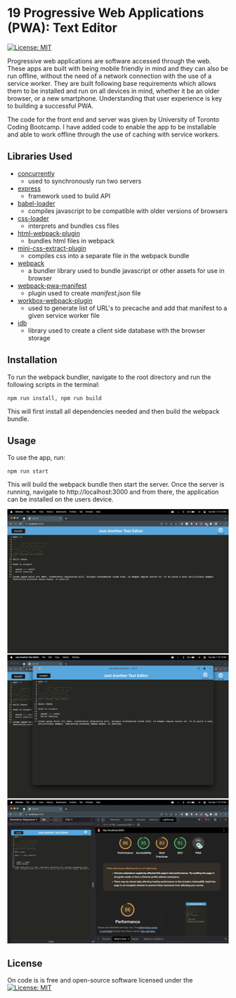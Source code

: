 # 19 Progressive Web Applications (PWA): Text Editor
[![License: MIT](https://img.shields.io/badge/License-MIT-yellow.svg)](https://opensource.org/licenses/MIT)

Progressive web applications are software accessed through the web. These apps are built with being mobile friendly in mind and they can also be run offline, without the need of a network connection with the use of a service worker. They are built following base requirements which allows them to be installed and run on all devices in mind, whether it be an older browser, or a new smartphone. Understanding that user experience is key to building a successful PWA.

The code for the front end and server was given by University of Toronto Coding Bootcamp. I have added code to enable the app to be installable and able to work offline through the use of caching with service workers. 

## Libraries Used

- [concurrently](https://www.npmjs.com/package/concurrently)
  - used to synchronously run two servers
- [express](https://www.npmjs.com/package/express)
  - framework used to build API
- [babel-loader](https://webpack.js.org/loaders/babel-loader/)
  - compiles javascript to be compatible with older versions of browsers
- [css-loader](https://webpack.js.org/loaders/css-loader/#root)
  - interprets and bundles css files
- [html-webpack-plugin](https://webpack.js.org/plugins/html-webpack-plugin/#root)
  - bundles html files in webpack
- [mini-css-extract-plugin](https://www.npmjs.com/package/mini-css-extract-plugin)
  - compiles css into a separate file in the webpack bundle
- [webpack](https://www.npmjs.com/package/webpack)
  - a bundler library used to bundle javascript or other assets for use in browser
- [webpack-pwa-manifest](https://www.npmjs.com/package/webpack-pwa-manifest)
  - plugin used to create _manifest.json_ file
- [workbox-webpack-plugin](https://developer.chrome.com/docs/workbox/modules/workbox-webpack-plugin/)
  - used to generate list of URL's to precache and add that manifest to a given service worker file
- [idb](https://www.npmjs.com/package/idb?activeTab=readme)
  - library used to create a client side database with the browser storage 

## Installation

To run the webpack bundler, navigate to the root directory and run the following scripts in the terminal:
```
npm run install, npm run build
```
This will first install all dependencies needed and then build the webpack bundle.

## Usage

To use the app, run:
```
npm run start
```

This will build the webpack bundle then start the server. Once the server is running, navigate to http://localhost:3000 and from there, the application can be installed on the users device. 

![app-in-browser](./server/Assets/app.jpeg)
![pwa](./server/Assets/pwa.jpeg)
![pwa-score](./server/Assets/pwa-score.jpeg)


## License

On code is  is free and open-source software licensed under the [![License: MIT](https://img.shields.io/badge/License-MIT-yellow.svg)](https://opensource.org/licenses/MIT)